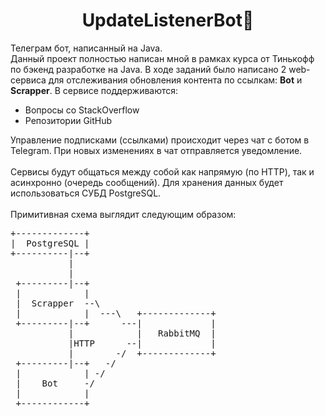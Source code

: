 <h1 align="center">UpdateListenerBot&#x1F916;</h1>

Телеграм бот, написанный на Java. \
Данный проект полностью написан мной в рамках курса от Тинькофф по бэкенд разработке на Java. В ходе заданий было написано 2
web-сервиса для отслеживания обновления контента по ссылкам: <b>Bot</b> и <b>Scrapper</b>. В сервисе поддерживаются:
<ul>
  <li>Вопросы со StackOverflow</li>
  <li>Репозитории GitHub</li>
</ul>

Управление подписками (ссылками) происходит через чат с ботом в Telegram. При новых изменениях в чат отправляется уведомление. \
\
Сервисы будут общаться между собой как напрямую (по HTTP), так и асинхронно (очередь сообщений). Для хранения данных будет использоваться СУБД PostgreSQL. \
\
Примитивная схема выглядит следующим образом:

<pre class="ql-syntax" spellcheck="false">+-------------+&nbsp;&nbsp;&nbsp;&nbsp;&nbsp;&nbsp;&nbsp;&nbsp;&nbsp;&nbsp;&nbsp;&nbsp;&nbsp;&nbsp;&nbsp;&nbsp;&nbsp;&nbsp;&nbsp;&nbsp;&nbsp;&nbsp; &nbsp;
|&nbsp; PostgreSQL |&nbsp;&nbsp;&nbsp;&nbsp;&nbsp;&nbsp;&nbsp;&nbsp;&nbsp;&nbsp;&nbsp;&nbsp;&nbsp;&nbsp;&nbsp;&nbsp;&nbsp;&nbsp;&nbsp;&nbsp;&nbsp;&nbsp; &nbsp;
+----------|--+&nbsp;&nbsp;&nbsp;&nbsp;&nbsp;&nbsp;&nbsp;&nbsp;&nbsp;&nbsp;&nbsp;&nbsp;&nbsp;&nbsp;&nbsp;&nbsp;&nbsp;&nbsp;&nbsp;&nbsp;&nbsp;&nbsp; &nbsp;
&nbsp;&nbsp;&nbsp;&nbsp;&nbsp;&nbsp;&nbsp;&nbsp;&nbsp;&nbsp; |&nbsp;&nbsp;&nbsp;&nbsp;&nbsp;&nbsp;&nbsp;&nbsp;&nbsp;&nbsp;&nbsp;&nbsp;&nbsp;&nbsp;&nbsp;&nbsp;&nbsp;&nbsp;&nbsp;&nbsp;&nbsp;&nbsp;&nbsp;&nbsp;&nbsp; &nbsp;
&nbsp;&nbsp;&nbsp;&nbsp;&nbsp;&nbsp;&nbsp;&nbsp;&nbsp;&nbsp; |&nbsp;&nbsp;&nbsp;&nbsp;&nbsp;&nbsp;&nbsp;&nbsp;&nbsp;&nbsp;&nbsp;&nbsp;&nbsp;&nbsp;&nbsp;&nbsp;&nbsp;&nbsp;&nbsp;&nbsp;&nbsp;&nbsp;&nbsp;&nbsp;&nbsp; &nbsp;
&nbsp;+---------|--+&nbsp;&nbsp;&nbsp;&nbsp;&nbsp;&nbsp;&nbsp;&nbsp;&nbsp;&nbsp;&nbsp;&nbsp;&nbsp;&nbsp;&nbsp;&nbsp;&nbsp;&nbsp;&nbsp;&nbsp;&nbsp;&nbsp; &nbsp;
&nbsp;|&nbsp;&nbsp;&nbsp;&nbsp;&nbsp;&nbsp;&nbsp;&nbsp;&nbsp;&nbsp;&nbsp; |&nbsp;&nbsp;&nbsp;&nbsp;&nbsp;&nbsp;&nbsp;&nbsp;&nbsp;&nbsp;&nbsp;&nbsp;&nbsp;&nbsp;&nbsp;&nbsp;&nbsp;&nbsp;&nbsp;&nbsp;&nbsp;&nbsp; &nbsp;
&nbsp;|&nbsp; Scrapper&nbsp; --\&nbsp;&nbsp;&nbsp;&nbsp;&nbsp;&nbsp;&nbsp;&nbsp;&nbsp;&nbsp;&nbsp;&nbsp;&nbsp;&nbsp;&nbsp;&nbsp;&nbsp;&nbsp;&nbsp;&nbsp; &nbsp;
&nbsp;|&nbsp;&nbsp;&nbsp;&nbsp;&nbsp;&nbsp;&nbsp;&nbsp;&nbsp;&nbsp;&nbsp; |&nbsp; ---\&nbsp;&nbsp; +-------------+
&nbsp;+---------|--+&nbsp;&nbsp;&nbsp;&nbsp;&nbsp; ---|&nbsp;&nbsp;&nbsp;&nbsp;&nbsp;&nbsp;&nbsp;&nbsp;&nbsp;&nbsp;&nbsp;&nbsp; |
&nbsp;&nbsp;&nbsp;&nbsp;&nbsp;&nbsp;&nbsp;&nbsp;&nbsp;&nbsp; |&nbsp;&nbsp;&nbsp;&nbsp;&nbsp;&nbsp;&nbsp;&nbsp;&nbsp;&nbsp;&nbsp; |&nbsp;&nbsp; RabbitMQ&nbsp; |
&nbsp;&nbsp;&nbsp;&nbsp;&nbsp;&nbsp;&nbsp;&nbsp;&nbsp;&nbsp; |HTTP&nbsp;&nbsp;&nbsp;&nbsp;&nbsp; --|&nbsp;&nbsp;&nbsp;&nbsp;&nbsp;&nbsp;&nbsp;&nbsp;&nbsp;&nbsp;&nbsp;&nbsp; |
&nbsp;&nbsp;&nbsp;&nbsp;&nbsp;&nbsp;&nbsp;&nbsp;&nbsp;&nbsp; |&nbsp;&nbsp;&nbsp;&nbsp;&nbsp;&nbsp;&nbsp; -/&nbsp; +-------------+
&nbsp;+---------|--+&nbsp;&nbsp; -/&nbsp;&nbsp;&nbsp;&nbsp;&nbsp;&nbsp;&nbsp;&nbsp;&nbsp;&nbsp;&nbsp;&nbsp;&nbsp;&nbsp;&nbsp;&nbsp;&nbsp; &nbsp;
&nbsp;|&nbsp;&nbsp;&nbsp;&nbsp;&nbsp;&nbsp;&nbsp;&nbsp;&nbsp;&nbsp;&nbsp; | -/&nbsp;&nbsp;&nbsp;&nbsp;&nbsp;&nbsp;&nbsp;&nbsp;&nbsp;&nbsp;&nbsp;&nbsp;&nbsp;&nbsp;&nbsp;&nbsp;&nbsp;&nbsp;&nbsp; &nbsp;
&nbsp;|&nbsp;&nbsp;&nbsp; Bot&nbsp;&nbsp;&nbsp;&nbsp; -/&nbsp;&nbsp;&nbsp;&nbsp;&nbsp;&nbsp;&nbsp;&nbsp;&nbsp;&nbsp;&nbsp;&nbsp;&nbsp;&nbsp;&nbsp;&nbsp;&nbsp;&nbsp;&nbsp;&nbsp;&nbsp; &nbsp;
&nbsp;|&nbsp;&nbsp;&nbsp;&nbsp;&nbsp;&nbsp;&nbsp;&nbsp;&nbsp;&nbsp;&nbsp; |&nbsp;&nbsp;&nbsp;&nbsp;&nbsp;&nbsp;&nbsp;&nbsp;&nbsp;&nbsp;&nbsp;&nbsp;&nbsp;&nbsp;&nbsp;&nbsp;&nbsp;&nbsp;&nbsp;&nbsp;&nbsp;&nbsp; &nbsp;
&nbsp;+------------+&nbsp;&nbsp;
</pre>
